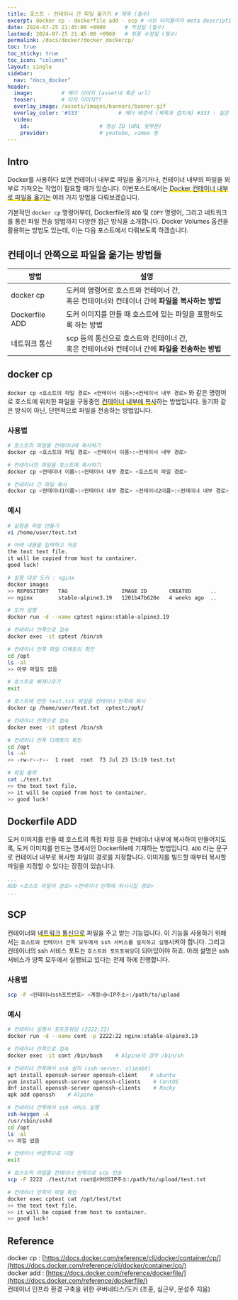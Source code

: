 ```yaml
---
title: 호스트 - 컨테이너 간 파일 옮기기 # 제목 (필수)
excerpt: docker cp - dockerfile add - scp # 서브 타이틀이자 meta description (필수)
date: 2024-07-25 21:45:00 +0900      # 작성일 (필수)
lastmod: 2024-07-25 21:45:00 +0900   # 최종 수정일 (필수)
permalink: /docs/docker/docker_dockercp/
toc: true
toc_sticky: true
toc_icon: "columns"
layout: single
sidebar:
  nav: "docs_docker"
header: 
  image:         # 헤더 이미지 (asset내 혹은 url)
  teaser:        # 티저 이미지??
  overlay_image: /assets/images/banners/banner.gif
  overlay_color: '#333'            # 헤더 배경색 (제목과 겹치게) #333 : 짙은 회색 (필수)
  video:
    id:                      # 영상 ID (URL 뒷부분)
    provider:                # youtube, vimeo 등
---
```



 <!--postNo: 20240725_001-->


## Intro  

Docker를 사용하다 보면 컨테이너 내부로 파일을 옮기거나, 컨테이너 내부의 파일을 외부로 가져오는 작업이 필요할 때가 있습니다. 이번포스트에서는 <span style='background:linear-gradient(to top, #FFE400 20%, transparent 20%)'>Docker 컨테이너 내부로 파일을 옮기는</span> 여러 가지 방법을 다뤄보겠습니다.  

기본적인 `docker cp` 명령어부터, Dockerfile의 `ADD` 및 `COPY` 명령어, 그리고 네트워크를 통한 파일 전송 방법까지 다양한 접근 방식을 소개합니다. Docker Volumes 옵션을 활용하는 방법도 있는데, 이는 다음 포스트에서 다뤄보도록 하겠습니다.  

## 컨테이너 안쪽으로 파일을 옮기는 방법들  

| 방법             | 설명                                                       |
| -------------- | -------------------------------------------------------- |
| docker cp      | 도커의 명령어로 호스트와 컨테이너 간,<br>혹은 컨테이너와 컨테이너 간에 <b>파일을 복사하는 방법</b>    |
| Dockerfile ADD | 도커 이미지를 만들 때 호스트에 있는 파일을 포함하도록 하는 방법                     |
| 네트워크 통신        | scp 등의 통신으로 호스트와 컨테이너 간,<br>혹은 컨테이너와 컨테이너 간에 <b>파일을 전송하는 방법</b> |

## docker cp  

`docker cp <호스트의 파일 경로> <컨테이너 이름>:<컨테이너 내부 경로>` 와 같은 명령어로 호스트에 위치한 파일을 구동중인 <span style='background:linear-gradient(to top, #FFE400 20%, transparent 20%)'>컨테이너 내부에 복사</span>하는 방법입니다. 동기화 같은 방식이 아닌, 단편적으로 파일을 전송하는 방법입니다.  

### 사용법  

```bash
# 호스트의 파일을 컨테이너에 복사하기
docker cp <호스트의 파일 경로> <컨테이너 이름>:<컨테이너 내부 경로>

# 컨테이너의 파일을 호스트에 복사하기
docker cp <컨테이너 이름>:<컨테이너 내부 경로> <호스트의 파일 경로>

# 컨테이너 간 파일 복사
docker cp <컨테이너1이름>:<컨테이너 내부 경로> <컨테이너2이름>:<컨테이너 내부 경로>
```

### 예시  

```bash
# 실험용 파일 만들기
vi /home/user/test.txt

# 아래 내용을 입력하고 저장
the text text file.
it will be copied from host to container.
good luck!
```

```bash
# 실험 대상 도커 : nginx
docker images
>> REPOSITORY   TAG                 IMAGE ID       CREATED      ..
>> nginx        stable-alpine3.19   1201b47b620e   4 weeks ago  ..

# 도커 실행
docker run -d --name cptest nginx:stable-alpine3.19

# 컨테이너 안쪽으로 접속
docker exec -it cptest /bin/sh

# 컨테이너 안쪽 파일 디렉토리 확인
cd /opt
ls -al
>> 아무 파일도 없음

# 호스트로 빠져나오기
exit

```

```bash
# 호스트에 만든 test.txt 파일을 컨테이너 안쪽에 복사
docker cp /home/user/test.txt  cptest:/opt/

# 컨테이너 안쪽으로 접속
docker exec -it cptest /bin/sh

# 컨테이너 안쪽 디렉토리 확인
cd /opt
ls -al
>> -rw-r--r--  1 root  root  73 Jul 23 15:19 test.txt

# 파일 출력
cat ./test.txt
>> the text text file.
>> it will be copied from host to container.
>> good luck!
```


## Dockerfile ADD  

도커 이미지를 만들 떄 호스트의 특정 파일 등을 컨테이너 내부에 복사하여 만들어지도록, 도커 이미지를 만드는 명세서인 Dockerfile에 기재하는 방법입니다. `ADD` 라는 문구로 컨테이너 내부로 복사할 파일의 경로를 지정합니다. 이미지를 빌드할 때부터 복사할 파일을 지정할 수 있다는 장점이 있습니다.  

``` yml
...
ADD <호스트 파일의 경로> <컨테이너 안쪽에 위시시킬 경로>
...
```


## SCP  

컨테이너와 <span style='background:linear-gradient(to top, #FFE400 20%, transparent 20%)'>네트워크 통신으로</span> 파일을 주고 받는 기능입니다. 이 기능을 사용하기 위해서는 `호스트와 컨테이너 안쪽 모두에서 ssh 서비스를 설치하고 실행`시켜야 합니다. 그리고 컨테이너의 ssh 서비스 포트는 `호스트와 포트포워딩`이 되어있어야 하죠. 아래 설명은 ssh 서비스가 양쪽 모두에서 실행되고 있다는 전제 하에 진행합니다.  

### 사용법  

```bash
scp -P <컨테이너ssh포트번호> <계정>@<IP주소>:/path/to/upload
```

### 예시  

```bash
# 컨테이너 실행시 포트포워딩 (2222:22)
docker run -d --name cont -p 2222:22 nginx:stable-alpine3.19

# 컨테이너 안쪽으로 접속
docker exec -it cont /bin/bash    # Alpine의 경우 /bin/sh

# 컨테이너 안쪽에서 ssh 설치 (ssh-server, clienbt)
apt install openssh-server openssh-client    # ubuntu
yum install openssh-server openssh-clients    # CentOS
dnf install openssh-server openssh-clients    # Rocky
apk add openssh    # Alpine

# 컨테이너 안쪽에서 ssh 서비스 실행
ssh-keygen -A
/usr/sbin/sshd
cd /opt
ls -al
>> 파일 없음

# 컨테이너 바깥쪽으로 이동
exit

# 호스트의 파일을 컨테이너 안쪽으로 scp 전송
scp -P 2222 ./test/txt root@서버의IP주소:/path/to/upload/test.txt

# 컨테이너 안쪽의 파일 확인
docker exec cptest cat /opt/test/txt
>> the text text file.
>> it will be copied from host to container.
>> good luck!
```


## Reference  

docker cp : [https://docs.docker.com/reference/cli/docker/container/cp/](https://docs.docker.com/reference/cli/docker/container/cp/)  
docker add : [https://docs.docker.com/reference/dockerfile/](https://docs.docker.com/reference/dockerfile/)  
컨테이너 인프라 환경 구축을 위한 쿠버네티스/도커 (조훈, 심근우, 문성주 지음)  